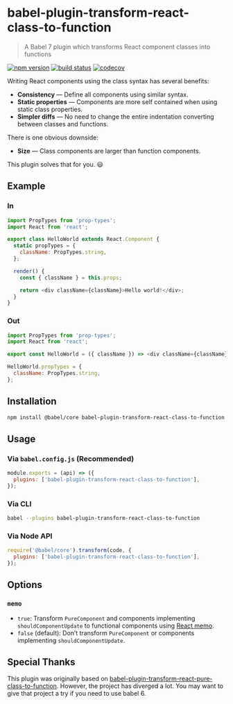 # babel-plugin-transform-react-class-to-function

> A Babel 7 plugin which transforms React component classes into functions

[![npm version][npm-image]][npm-url] [![build status][travis-image]][travis-url]
[![codecov][codecov-image]][codecov-url]

Writing React components using the class syntax has several benefits:

- **Consistency** — Define all components using similar syntax.
- **Static properties** — Components are more self contained when using static class properties.
- **Simpler diffs** — No need to change the entire indentation converting between classes and
  functions.

There is one obvious downside:

- **Size** — Class components are larger than function components.

This plugin solves that for you. 😃

## Example

### In

```js
import PropTypes from 'prop-types';
import React from 'react';

export class HelloWorld extends React.Component {
  static propTypes = {
    className: PropTypes.string,
  };

  render() {
    const { className } = this.props;

    return <div className={className}>Hello world!</div>;
  }
}
```

### Out

```js
import PropTypes from 'prop-types';
import React from 'react';

export const HelloWorld = ({ className }) => <div className={className}>Hello world!</div>;

HelloWorld.propTypes = {
  className: PropTypes.string,
};
```

## Installation

```sh
npm install @babel/core babel-plugin-transform-react-class-to-function
```

## Usage

### Via `babel.config.js` (Recommended)

```js
module.exports = (api) => ({
  plugins: ['babel-plugin-transform-react-class-to-function'],
});
```

### Via CLI

```sh
babel --plugins babel-plugin-transform-react-class-to-function
```

### Via Node API

```js
require('@babel/core').transform(code, {
  plugins: ['babel-plugin-transform-react-class-to-function'],
});
```

## Options

### `memo`

- `true`: Transform `PureComponent` and components implementing `shouldComponentUpdate` to
  functional components using [React memo].
- `false` (default): Don’t transform `PureComponent` or components implementing
  `shouldComponentUpdate`.

## Special Thanks

This plugin was originally based on [babel-plugin-transform-react-pure-class-to-function]. However,
the project has diverged a lot. You may want to give that project a try if you need to use babel 6.

[babel-plugin-transform-react-pure-class-to-function]:
  https://www.npmjs.com/package/babel-plugin-transform-react-pure-class-to-function
[codecov-image]:
  https://codecov.io/gh/remcohaszing/babel-plugin-transform-react-class-to-function/branch/master/graph/badge.svg
[codecov-url]: https://codecov.io/gh/remcohaszing/babel-plugin-transform-react-class-to-function
[npm-image]: https://img.shields.io/npm/v/babel-plugin-transform-react-class-to-function.svg
[npm-url]: https://www.npmjs.com/package/babel-plugin-transform-react-class-to-function
[react memo]: https://reactjs.org/docs/react-api.html#reactmemo
[travis-image]:
  https://img.shields.io/travis/remcohaszing/babel-plugin-transform-react-class-to-function.svg
[travis-url]: https://travis-ci.org/remcohaszing/babel-plugin-transform-react-class-to-function
